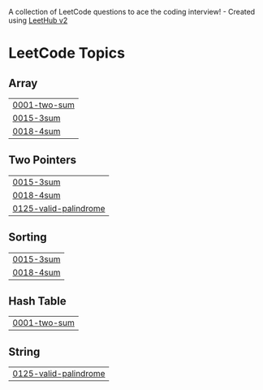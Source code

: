 A collection of LeetCode questions to ace the coding interview! - Created using [LeetHub v2](https://github.com/arunbhardwaj/LeetHub-2.0)
<!---LeetCode Topics Start-->
# LeetCode Topics
## Array
|  |
| ------- |
| [0001-two-sum](https://github.com/withsammi/Leetcode/tree/master/0001-two-sum) |
| [0015-3sum](https://github.com/withsammi/Leetcode/tree/master/0015-3sum) |
| [0018-4sum](https://github.com/withsammi/Leetcode/tree/master/0018-4sum) |
## Two Pointers
|  |
| ------- |
| [0015-3sum](https://github.com/withsammi/Leetcode/tree/master/0015-3sum) |
| [0018-4sum](https://github.com/withsammi/Leetcode/tree/master/0018-4sum) |
| [0125-valid-palindrome](https://github.com/withsammi/Leetcode/tree/master/0125-valid-palindrome) |
## Sorting
|  |
| ------- |
| [0015-3sum](https://github.com/withsammi/Leetcode/tree/master/0015-3sum) |
| [0018-4sum](https://github.com/withsammi/Leetcode/tree/master/0018-4sum) |
## Hash Table
|  |
| ------- |
| [0001-two-sum](https://github.com/withsammi/Leetcode/tree/master/0001-two-sum) |
## String
|  |
| ------- |
| [0125-valid-palindrome](https://github.com/withsammi/Leetcode/tree/master/0125-valid-palindrome) |
<!---LeetCode Topics End-->